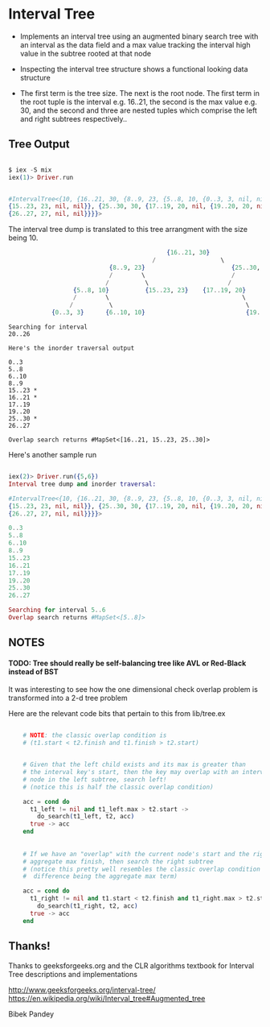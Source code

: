 Interval Tree
=============

* Implements an interval tree using an augmented binary search tree with an interval 
  as the data field and a max value tracking the interval high value in the subtree 
  rooted at that node

* Inspecting the interval tree structure shows a functional looking data structure

* The first term is the tree size.  The next is the root node.  The first term in 
  the root tuple is the interval e.g. 16..21, the second is the max value e.g. 30, 
  and the second and three are nested tuples which comprise the left and right 
  subtrees respectively..


## Tree Output

```elixir

$ iex -S mix
iex(1)> Driver.run


#IntervalTree<{10, {16..21, 30, {8..9, 23, {5..8, 10, {0..3, 3, nil, nil}, {6..10, 10, nil, nil}}, 
{15..23, 23, nil, nil}}, {25..30, 30, {17..19, 20, nil, {19..20, 20, nil, nil}}, 
{26..27, 27, nil, nil}}}}>

```

The interval tree dump is translated to this tree arrangment with the size being 10.

```elixir
                                            {16..21, 30}
                                        /                  \
                            {8..9, 23}                        {25..30, 30}
                            /        \                        /          \
                           /          \                      /            \
                  {5..8, 10}          {15..23, 23}    {17..19, 20}        {26..27, 27}
                  /        \                                     \
                 /          \                                     \
            {0..3, 3}      {6..10, 10}                            {19..20, 20}
```

```
Searching for interval
20..26

Here's the inorder traversal output

0..3
5..8
6..10
8..9
15..23 *
16..21 *
17..19
19..20 
25..30 *
26..27

Overlap search returns #MapSet<[16..21, 15..23, 25..30]>
```

Here's another sample run

```elixir

iex(2)> Driver.run({5,6})
Interval tree dump and inorder traversal:

#IntervalTree<{10, {16..21, 30, {8..9, 23, {5..8, 10, {0..3, 3, nil, nil}, {6..10, 10, nil, nil}}, 
{15..23, 23, nil, nil}}, {25..30, 30, {17..19, 20, nil, {19..20, 20, nil, nil}}, 
{26..27, 27, nil, nil}}}}>

0..3
5..8
6..10
8..9
15..23
16..21
17..19
19..20
25..30
26..27

Searching for interval 5..6
Overlap search returns #MapSet<[5..8]>
```

## NOTES

#### TODO: Tree should really be self-balancing tree like AVL or Red-Black instead of BST


It was interesting to see how the one dimensional check overlap problem
is transformed into a 2-d tree problem

Here are the relevant code bits that pertain to this from lib/tree.ex

```elixir

    # NOTE: the classic overlap condition is  
    # (t1.start < t2.finish and t1.finish > t2.start)


    # Given that the left child exists and its max is greater than
    # the interval key's start, then the key may overlap with an interval 
    # node in the left subtree, search left! 
    # (notice this is half the classic overlap condition)

    acc = cond do
      t1_left != nil and t1_left.max > t2.start ->
        do_search(t1_left, t2, acc)
      true -> acc
    end
    
    
    # If we have an "overlap" with the current node's start and the right's
    # aggregate max finish, then search the right subtree
    # (notice this pretty well resembles the classic overlap condition with the 
    #  difference being the aggregate max term)

    acc = cond do
      t1_right != nil and t1.start < t2.finish and t1_right.max > t2.start ->
        do_search(t1_right, t2, acc)
      true -> acc
    end


```


## Thanks!

Thanks to geeksforgeeks.org and the CLR algorithms textbook 
for Interval Tree descriptions and implementations

http://www.geeksforgeeks.org/interval-tree/
https://en.wikipedia.org/wiki/Interval_tree#Augmented_tree

Bibek Pandey